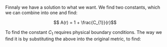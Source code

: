 Finnaly we have a solution to what we want. We find two constants, which we can combine into one and find:

$$ A(r) = 1 + \frac{C_{1}}{r}$$

To find the constant $C_{1}$ requires physical boundary conditions. The way we find it is by substituting the above into the original metric, to find:
